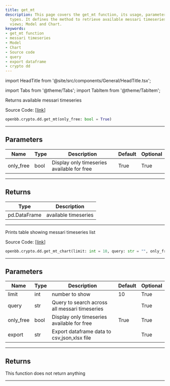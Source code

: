 ```yaml
---
title: get_mt
description: This page covers the get_mt function, its usage, parameters and return
  types. It defines the method to retrieve available messari timeseries in two different
  views; Model and Chart.
keywords:
- get_mt function
- messari timeseries
- Model
- Chart
- Source code
- query
- export dataframe
- crypto dd
---
```


import HeadTitle from '@site/src/components/General/HeadTitle.tsx';

<HeadTitle title="crypto.dd.get_mt - Reference | OpenBB SDK Docs" />

import Tabs from '@theme/Tabs';
import TabItem from '@theme/TabItem';

<Tabs>
<TabItem value="model" label="Model" default>

Returns available messari timeseries

Source Code: [[link](https://github.com/OpenBB-finance/OpenBBTerminal/tree/main/openbb_terminal/cryptocurrency/due_diligence/messari_model.py#L34)]

```python wordwrap
openbb.crypto.dd.get_mt(only_free: bool = True)
```

---

## Parameters

| Name | Type | Description | Default | Optional |
| ---- | ---- | ----------- | ------- | -------- |
| only_free | bool | Display only timeseries available for free | True | True |


---

## Returns

| Type | Description |
| ---- | ----------- |
| pd.DataFrame | available timeseries |
---



</TabItem>
<TabItem value="view" label="Chart">

Prints table showing messari timeseries list

Source Code: [[link](https://github.com/OpenBB-finance/OpenBBTerminal/tree/main/openbb_terminal/cryptocurrency/due_diligence/messari_view.py#L43)]

```python wordwrap
openbb.crypto.dd.get_mt_chart(limit: int = 10, query: str = "", only_free: bool = True, export: str = "", sheet_name: Optional[str] = None)
```

---

## Parameters

| Name | Type | Description | Default | Optional |
| ---- | ---- | ----------- | ------- | -------- |
| limit | int | number to show | 10 | True |
| query | str | Query to search across all messari timeseries |  | True |
| only_free | bool | Display only timeseries available for free | True | True |
| export | str | Export dataframe data to csv,json,xlsx file |  | True |


---

## Returns

This function does not return anything

---



</TabItem>
</Tabs>